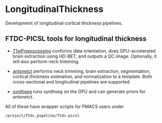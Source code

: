 # LongitudinalThickness
Development of longitudinal cortical thickness pipelines.

## FTDC-PICSL tools for longitudinal thickness

* [T1wPreprocessing](https://github.com/ftdc-picsl/T1wPreprocessing) conforms data orientation, does GPU-accelerated brain extraction using HD-BET, and outputs a QC image. Optionally, it will also perform neck trimming.

* [antsnetct](https://github.com/ftdc-picsl/antsnetct) performs neck trimming, brain extraction, segmentation, cortical thickness estimation, and normalization to a template. Both cross-sectional and longitudinal pipelines are supported.

* [synthseg](https://github.com/ftdc-picsl/SynthSeg) runs synthseg on the GPU and can generate priors for antsnetct.

All of these have wrapper scripts for PMACS users under

```
/project/ftdc_pipeline/ftdc-picsl
```
